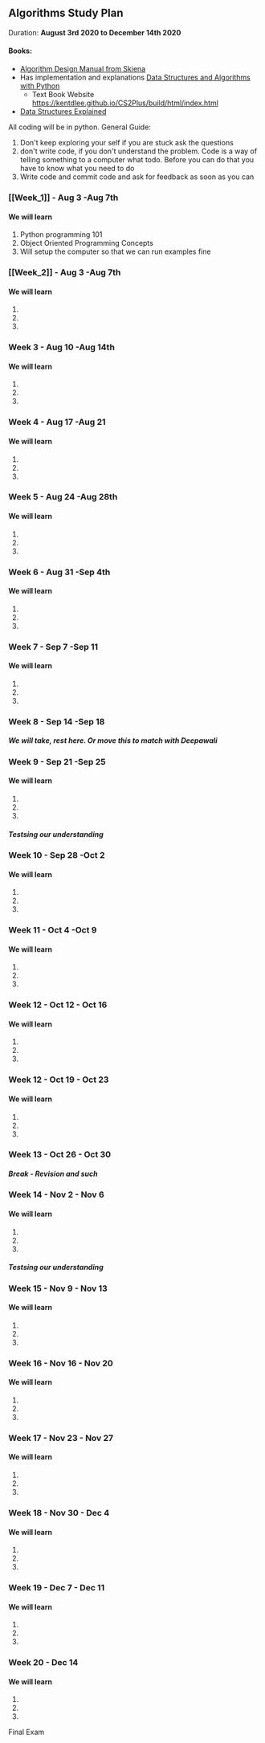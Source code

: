 ## Algorithms Study Plan
Duration: **August 3rd 2020 to December 14th 2020**

#### Books:	
- [Algorithm Design Manual from Skiena](https://link.springer.com/book/10.1007%2F978-1-84800-070-4)
- Has implementation and explanations [Data Structures and Algorithms with Python](https://link.springer.com/book/10.1007%2F978-3-319-13072-9)
	- Text Book Website https://kentdlee.github.io/CS2Plus/build/html/index.html 
- [Data Structures Explained](https://www.hackerearth.com/practice/data-structures/hash-tables/basics-of-hash-tables/tutorial/)


All coding will be in python. 
General Guide: 
1. Don't keep exploring your self if you are stuck ask the questions
2. don't write code, if you don't understand the problem. Code is a way of telling something to a computer what todo. Before you can do that you have to know what you need to do 
3. Write code and commit code and ask for feedback as soon as you can
	
### [[Week_1]] - Aug 3 -Aug 7th
#### We will learn
1. Python programming 101
2. Object Oriented Programming Concepts
3. Will setup the computer so that we can run examples fine

### [[Week_2]] - Aug 3 -Aug 7th
#### We will learn
1.
2.
3.

### Week 3 - Aug 10 -Aug 14th
#### We will learn
1.
2.
3.

### Week 4 - Aug 17 -Aug 21
#### We will learn
1.
2.
3.

### Week 5 - Aug 24 -Aug 28th
#### We will learn
1.
2.
3.


### Week 6 - Aug 31 -Sep 4th
#### We will learn
1.
2.
3.


### Week 7 - Sep 7 -Sep 11
#### We will learn
1.
2.
3.
### Week 8 - Sep 14 -Sep 18
##### We will take, rest here. Or move this to match with Deepawali

### Week 9 - Sep 21 -Sep 25
#### We will learn
1.
2.
3.
##### Testsing our understanding

### Week 10 - Sep 28 -Oct 2
#### We will learn
1.
2.
3.

### Week 11 - Oct 4 -Oct 9
#### We will learn
1.
2.
3.

### Week 12 - Oct 12 - Oct 16 
#### We will learn
1.
2.
3.

### Week 12 - Oct 19 - Oct 23
#### We will learn
1.
2.
3.

### Week 13 - Oct 26 - Oct 30
##### Break - Revision and such 

### Week 14 - Nov 2 - Nov 6
#### We will learn
1.
2.
3.
##### Testsing our understanding

### Week 15 - Nov 9 - Nov 13
#### We will learn
1.
2.
3.

### Week 16 - Nov 16 - Nov 20
#### We will learn
1.
2.
3.


### Week 17 - Nov 23 - Nov 27
#### We will learn
1.
2.
3.

### Week 18 - Nov 30 - Dec 4

#### We will learn
1.
2.
3.

### Week 19 - Dec 7 - Dec 11

#### We will learn
1.
2.
3.
### Week 20 - Dec 14

#### We will learn
1.
2.
3.
Final Exam
